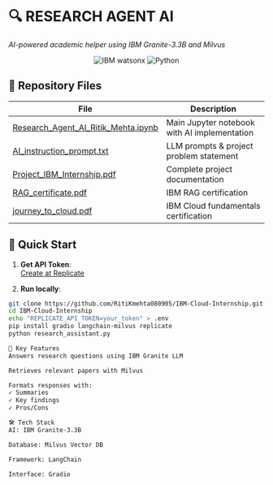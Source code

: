 # 🔍 RESEARCH AGENT AI
*AI-powered academic helper using IBM Granite-3.3B and Milvus*

<div align="center">
  <img src="https://img.shields.io/badge/IBM-watsonx-0062FF?style=for-the-badge&logo=ibm" alt="IBM watsonx">
  <img src="https://img.shields.io/badge/Python-3.10+-3776AB?style=for-the-badge&logo=python" alt="Python">
</div>

## 📂 Repository Files
| File | Description |
|------|-------------|
| [Research_Agent_AI_Ritik_Mehta.ipynb](Research_Agent_AI_Ritik_Mehta.ipynb) | Main Jupyter notebook with AI implementation |
| [AI_instruction_prompt.txt](AI_instruction_prompt_and_problem_statement.txt) | LLM prompts & project problem statement |
| [Project_IBM_Internship.pdf](Project_IBM_Internship.pdf) | Complete project documentation |
| [RAG_certificate.pdf](RAG_certificate_RitiK.pdf) | IBM RAG certification |
| [journey_to_cloud.pdf](journey_to_cloud_certificate.pdf) | IBM Cloud fundamentals certification |

## 🚀 Quick Start
1. **Get API Token**:  
   [Create at Replicate](https://replicate.com/account/api-tokens)

2. **Run locally**:
```bash
git clone https://github.com/RitiKmehta080905/IBM-Cloud-Internship.git
cd IBM-Cloud-Internship
echo "REPLICATE_API_TOKEN=your_token" > .env
pip install gradio langchain-milvus replicate
python research_assistant.py

🌟 Key Features
Answers research questions using IBM Granite LLM

Retrieves relevant papers with Milvus

Formats responses with:
✓ Summaries
✓ Key findings
✓ Pros/Cons

🛠️ Tech Stack
AI: IBM Granite-3.3B

Database: Milvus Vector DB

Framework: LangChain

Interface: Gradio


